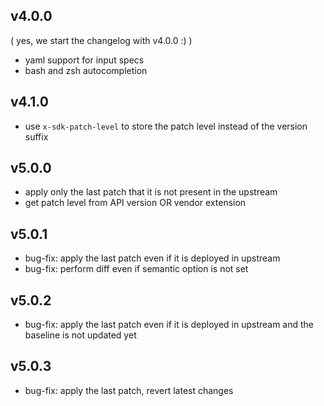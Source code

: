 ## v4.0.0
( yes, we start the changelog with v4.0.0 :) )

- yaml support for input specs
- bash and zsh autocompletion

## v4.1.0

- use `x-sdk-patch-level` to store the patch level instead of the version suffix 

## v5.0.0

- apply only the last patch that it is not present in the upstream
- get patch level from API version OR vendor extension

## v5.0.1

- bug-fix: apply the last patch even if it is deployed in upstream
- bug-fix: perform diff even if semantic option is not set

## v5.0.2

- bug-fix: apply the last patch even if it is deployed in upstream and the baseline is not updated yet

## v5.0.3

- bug-fix: apply the last patch, revert latest changes
